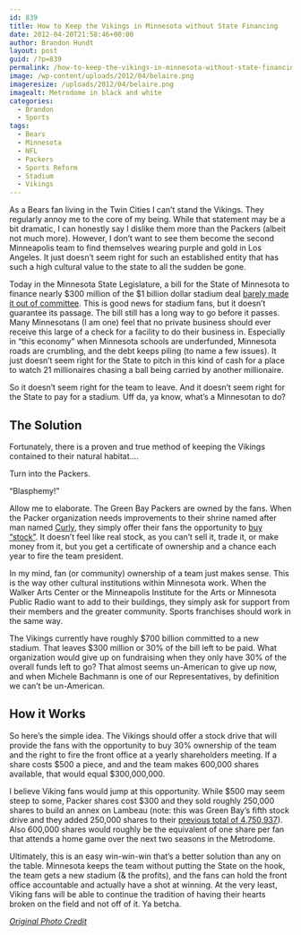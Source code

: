```yaml
---
id: 839
title: How to Keep the Vikings in Minnesota without State Financing
date: 2012-04-20T21:58:46+00:00
author: Brandon Hundt
layout: post
guid: /?p=839
permalink: /how-to-keep-the-vikings-in-minnesota-without-state-financing/
image: /wp-content/uploads/2012/04/belaire.png
imageresize: /uploads/2012/04/belaire.png
imagealt: Metrodome in black and white
categories:
  - Brandon
  - Sports
tags:
  - Bears
  - Minnesota
  - NFL
  - Packers
  - Sports Reform
  - Stadium
  - Vikings
---
```

As a Bears fan living in the Twin Cities I can’t stand the Vikings. They regularly annoy me to the core of my being. While that statement may be a bit dramatic, I can honestly say I dislike them more than the Packers (albeit not much more). However, I don’t want to see them become the second Minneapolis team to find themselves wearing purple and gold in Los Angeles. It just doesn’t seem right for such an established entity that has such a high cultural value to the state to all the sudden be gone.<!--more-->

Today in the Minnesota State Legislature, a bill for the State of Minnesota to finance nearly $300 million of the $1 billion dollar stadium deal [barely made it out of committee](https://www.startribune.com/politics/statelocal/148341585.html). This is good news for stadium fans, but it doesn’t guarantee its passage. The bill still has a long way to go before it passes. Many Minnesotans (I am one) feel that no private business should ever receive this large of a check for a facility to do their business in. Especially in “this economy” when Minnesota schools are underfunded, Minnesota roads are crumbling, and the debt keeps piling (to name a few issues). It just doesn’t seem right for the State to pitch in this kind of cash for a place to watch 21 millionaires chasing a ball being carried by another millionaire.

So it doesn’t seem right for the team to leave. And it doesn’t seem right for the State to pay for a stadium. Uff da, ya know, what’s a Minnesotan to do?

## The Solution

Fortunately, there is a proven and true method of keeping the Vikings contained to their natural habitat&#8230;.

Turn into the Packers.

“Blasphemy!”

Allow me to elaborate. The Green Bay Packers are owned by the fans. When the Packer organization needs improvements to their shrine named after man named [Curly](https://en.wikipedia.org/wiki/Curly_Lambeau), they simply offer their fans the opportunity to [buy “stock”](https://www.bloomberg.com/news/2012-03-01/packers-raise-67-million-from-stock-sale-for-renovation-of-lambeau-field.html). It doesn’t feel like real stock, as you can’t sell it, trade it, or make money from it, but you get a certificate of ownership and a chance each year to fire the team president.

In my mind, fan (or community) ownership of a team just makes sense. This is the way other cultural institutions within Minnesota work. When the Walker Arts Center or the Minneapolis Institute for the Arts or Minnesota Public Radio want to add to their buildings, they simply ask for support from their members and the greater community. Sports franchises should work in the same way.

The Vikings currently have roughly $700 billion committed to a new stadium. That leaves $300 million or 30% of the bill left to be paid. What organization would give up on fundraising when they only have 30% of the overall funds left to go? That almost seems un-American to give up now, and when Michele Bachmann is one of our Representatives, by definition we can’t be un-American.

<h2 dir="ltr">
  How it Works
</h2>

So here’s the simple idea. The Vikings should offer a stock drive that will provide the fans with the opportunity to buy 30% ownership of the team and the right to fire the front office at a yearly shareholders meeting. If a share costs $500 a piece, and and the team makes 600,000 shares available, that would equal $300,000,000.

I believe Viking fans would jump at this opportunity. While $500 may seem steep to some, Packer shares cost $300 and they sold roughly 250,000 shares to build an annex on Lambeau (note: this was Green Bay’s fifth stock drive and they added 250,000 shares to their [previous total of 4,750,937](https://www.packers.com/community/shareholders.html)). Also 600,000 shares would roughly be the equivalent of one share per fan that attends a home game over the next two seasons in the Metrodome.

Ultimately, this is an easy win-win-win that’s a better solution than any on the table. Minnesota keeps the team without putting the State on the hook, the team gets a new stadium (& the profits), and the fans can hold the front office accountable and actually have a shot at winning. At the very least, Viking fans will be able to continue the tradition of having their hearts broken on the field and not off of it. Ya betcha.

<p style ="font-size=11px; font-style: italic;">
  <a href="https://www.flickr.com/photos/bjornhanson/3985161171/">Original Photo Credit</a>
</p>
